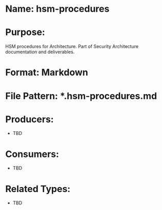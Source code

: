 # Name: hsm-procedures

# Purpose:
HSM procedures for Architecture. Part of Security Architecture documentation and deliverables.

# Format: Markdown

# File Pattern: *.hsm-procedures.md

# Producers:
- TBD

# Consumers:
- TBD

# Related Types:
- TBD
